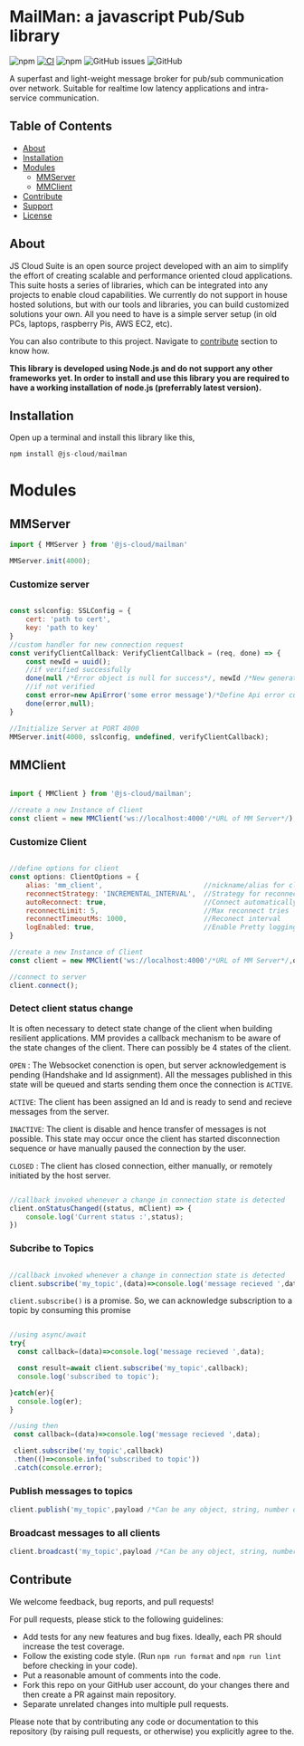 # MailMan: a javascript Pub/Sub library

![npm](https://img.shields.io/npm/v/@js-cloud/mailman?style=plastic)
[![CI](https://github.com/jscloud-org/FlashQueue/actions/workflows/npm-packages-workflow.yml/badge.svg)](https://github.com/jscloud-org/FlashQueue/actions/workflows/npm-packages-workflow.yml)
![npm](https://img.shields.io/npm/dw/@js-cloud/mailman?label=installs&style=plastic)
![GitHub issues](https://img.shields.io/github/issues-raw/jscloud-org/mailman)
![GitHub](https://img.shields.io/github/license/jscloud-org/mailman?style=plastic)


A superfast and light-weight message broker for pub/sub communication over network. Suitable for realtime low latency applications and intra-service communication.

## Table of Contents

- [About](#about)
- [Installation](#installation)
- [Modules](#modules)
  - [MMServer](#mmserver)
  - [MMClient](#mmclient)
- [Contribute](#contribute)
- [Support](#support)
- [License](#license)



## About

JS Cloud Suite is an open source project developed with an aim to simplify the effort of creating scalable and performance oriented cloud applications. This suite hosts a series of libraries, which can be integrated into any projects to enable cloud capabilities. We currently do not support in house hosted solutions, but with our tools and libraries, you can build customized solutions your own. All you need to have is a simple server setup (in old PCs, laptops, raspberry Pis, AWS EC2, etc).

You can also contribute to this project. Navigate to [contribute](#contribute) section to know how.

**This library is developed using Node.js and do not support any other frameworks yet. In order to install and use this library you are required to have a working installation of node.js (preferrably latest version).**

## Installation

Open up a terminal and install this library like this,

```javascript
npm install @js-cloud/mailman
```

# Modules

## MMServer

```js
import { MMServer } from '@js-cloud/mailman'

MMServer.init(4000);
```

### Customize server

```js

const sslconfig: SSLConfig = {
    cert: 'path to cert',
    key: 'path to key'
}
//custom handler for new connection request
const verifyClientCallback: VerifyClientCallback = (req, done) => {
    const newId = uuid();
    //if verified successfully
    done(null /*Error object is null for success*/, newId /*New generated Id for client*/);
    //if not verified
    const error=new ApiError('some error message')/*Define Api error customized for your application*/
    done(error,null);
}

//Initialize Server at PORT 4000
MMServer.init(4000, sslconfig, undefined, verifyClientCallback);
```

## MMClient

```js

import { MMClient } from '@js-cloud/mailman';

//create a new Instance of Client
const client = new MMClient('ws://localhost:4000'/*URL of MM Server*/);
```

### Customize Client

```js

//define options for client
const options: ClientOptions = {
    alias: 'mm_client',                         //nickname/alias for client, easy for identifying clients
    reconnectStrategy: 'INCREMENTAL_INTERVAL',  //Strategy for reconnection -> 'INCREMENTAL_INTERVAL' | 'FIXED_INTERVAL'
    autoReconnect: true,                        //Connect automatically after reconnection. Not on manual disconenction
    reconnectLimit: 5,                          //Max reconnect tries  
    reconnectTimeoutMs: 1000,                   //Reconect interval
    logEnabled: true,                           //Enable Pretty logging for client events
}

//create a new Instance of Client
const client = new MMClient('ws://localhost:4000'/*URL of MM Server*/,options);

//connect to server
client.connect();
```

### Detect client status change

It is often necessary to detect state change of the client when building resilient applications. MM provides a callback mechanism to be aware of the state changes 
of the client. There can possibly be 4 states of the client.

`OPEN` : The Websocket conenction is open, but server acknowledgement is pending (Handshake and Id assignment). All the messages published in this state will be queued and starts sending them once the connection is `ACTIVE`.

`ACTIVE`: The client has been assigned an Id and is ready to send and recieve messages from the server.

`INACTIVE`: The client is disable and hence transfer of messages is not possible. This state may occur once the client has started disconnection sequence or have manually paused the connection by the user.

`CLOSED` : The client has closed connection, either manually, or remotely initiated by the host server.

```js

//callback invoked whenever a change in connection state is detected
client.onStatusChanged((status, mClient) => {
    console.log('Current status :',status);
})
```

### Subcribe to Topics

```js

//callback invoked whenever a change in connection state is detected
client.subscribe('my_topic',(data)=>console.log('message recieved ',data));
```

`client.subscribe()` is a promise. So, we can acknowledge subscription to a topic by consuming this promise

```js

//using async/await 
try{
  const callback=(data)=>console.log('message recieved ',data);

  const result=await client.subscribe('my_topic',callback);
  console.log('subscribed to topic');

}catch(er){
  console.log(er);
}

//using then
 const callback=(data)=>console.log('message recieved ',data);

 client.subscribe('my_topic',callback)
 .then(()=>console.info('subscribed to topic'))
 .catch(console.error);

```


### Publish messages to topics

```js
client.publish('my_topic',payload /*Can be any object, string, number or any primitive types*/)
```

### Broadcast messages to all clients


```js
client.broadcast('my_topic',payload /*Can be any object, string, number or any primitive types*/)
```


## Contribute

We welcome feedback, bug reports, and pull requests!

For pull requests, please stick to the following guidelines:

* Add tests for any new features and bug fixes. Ideally, each PR should increase the test coverage.
* Follow the existing code style. (Run `npm run format` and `npm run lint` before checking in your code).
* Put a reasonable amount of comments into the code.
* Fork this repo on your GitHub user account, do your changes there and then create a PR against main repository.
* Separate unrelated changes into multiple pull requests.

Please note that by contributing any code or documentation to this repository (by
raising pull requests, or otherwise) you explicitly agree to the.